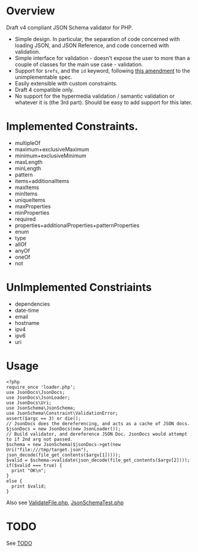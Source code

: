 # Overview
Draft v4 compliant JSON Schema validator for PHP.

  * Simple design. In particular, the separation of code concerned with loading JSON, and JSON Reference, and code concerned with validation.
  * Simple interface for validation - doesn't expose the user to more than a couple of classes for the main use case - validation.
  * Support for `$refs`, and the `id` keyword, following [this amendment](https://github.com/json-schema/json-schema/wiki/The-%22id%22-conundrum#how-to-fix-that) to the unimplementable spec.
  * Easily extensible with custom constraints.
  * Draft 4 compatible only.
  * No support for the hypermedia validation / semantic validation or whatever it is (the 3rd part). Should be easy to add support for this later.

# Implemented Constraints.

  * multipleOf
  * maximum+exclusiveMaximum
  * minimum+exclusiveMinimum
  * maxLength
  * minLength
  * pattern
  * items+additionalItems
  * maxItems
  * minItems
  * uniqueItems
  * maxProperties
  * minProperties
  * required
  * properties+additionalProperties+patternProperties
  * enum
  * type
  * allOf
  * anyOf
  * oneOf
  * not

# UnImplemented Constriaints

  * dependencies
  * date-time
  * email
  * hostname
  * ipv4
  * ipv6
  * uri

# Usage

    <?php
    require_once 'loader.php';
    use JsonDocs\JsonDocs;
    use JsonDocs\JsonLoader;
    use JsonDocs\Uri;
    use JsonSchema\JsonSchema;
    use JsonSchema\Constraint\ValidationError;
    assert($argc == 3) or die();
    // JsonDocs does the dereferencing, and acts as a cache of JSON docs.
    $jsonDocs = new JsonDocs(new JsonLoader());
    // Build validator, and dereference JSON Doc. JsonDocs would attempt to if 2nd arg not passed.
    $schema = new JsonSchema($jsonDocs->get(new Uri("file:///tmp/target.json"), json_decode(file_get_contents($argv[1]))));
    $valid = $schema->validate(json_decode(file_get_contents($argv[2])));
    if($valid === true) {
      print "OK\n";
    }
    else {
      print $valid;
    }


Also see [ValidateFile.php](tests-informal/ValidateFile.php), [JsonSchemaTest.php](tests-informal/JsonSchemaTest.php)

# TODO
See [TODO](docs/TODO.md)
